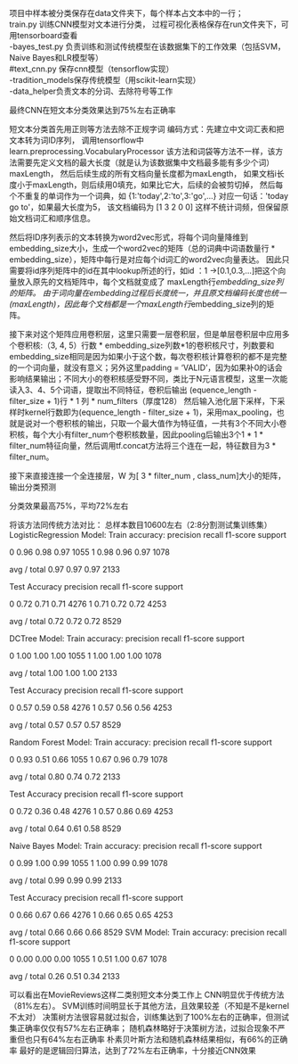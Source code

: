 项目中样本被分类保存在data文件夹下，每个样本占文本中的一行；<br> 
train.py 训练CNN模型对文本进行分类， 过程可视化表格保存在run文件夹下，可用tensorboard查看<br> 
-bayes_test.py 负责训练和测试传统模型在该数据集下的工作效果（包括SVM，Naive Bayes和LR模型等）<br> 
#text_cnn.py
保存cnn模型（tensorflow实现）<br> 
-tradition_models保存传统模型（用scikit-learn实现）<br> 
-data_helper负责文本的分词、去除符号等工作<br> 

最终CNN在短文本分类效果达到75%左右正确率

短文本分类首先用正则等方法去除不正规字词
编码方式：先建立中文词汇表和把文本转为词ID序列，
调用tensorflow中 learn.preprocessing.VocabularyProcessor
该方法和词袋等方法不一样，该方法需要先定义文档的最大长度（就是认为该数据集中文档最多能有多少个词）maxLength， 然后后续生成的所有文档向量长度都为maxLength，
如果文档i长度小于maxLength，则后续用0填充，如果比它大，后续的会被剪切掉，
然后每个不重复的单词作为一个词典，如
{1:'today',2:'to',3:'go',...}
对应一句话：'today go to'，如果最大长度为5，
该文档编码为 [1 3 2 0 0] 
这样不统计词频，但保留原始文档词汇和顺序信息。

然后将ID序列表示的文本转换为word2vec形式，将每个词向量降维到embedding_size大小，生成一个word2vec的矩阵（总的词典中词语数量行 * embedding_size），矩阵中每行是对应每个id词汇的word2vec向量表达。
因此只需要将id序列矩阵中的id在其中lookup所述的行，如id ：1 ->[0.1,0.3,...]把这个向量放入原先的文档矩阵中，每个文档就变成了
maxLength行*embedding_size列的矩阵。
由于词向量在embedding过程后长度统一，并且原文档编码长度也统一(maxLength)，因此每个文档都是一个maxLength行*embedding_size列的矩阵。

接下来对这个矩阵应用卷积层，这里只需要一层卷积层，但是单层卷积层中应用多个卷积核:（3, 4, 5）行数 * embedding_size列数*1的卷积核尺寸，列数要和embedding_size相同是因为如果小于这个数，每次卷积核计算卷积的都不是完整的一个词向量，就没有意义；另外这里padding = ‘VALID’，因为如果补0的话会影响结果输出；不同大小的卷积核感受野不同，类比于N元语言模型，这里一次能读入3、4、5个词语，提取出不同特征，卷积后输出
(equence_length - filter_size + 1)行 * 1 列 * num_filters（厚度128）
然后输入池化层下采样，下采样时kernel行数即为(equence_length - filter_size + 1)，采用max_pooling，也就是说对一个卷积核的输出，只取一个最大值作为特征值，一共有3个不同大小卷积核，每个大小有filter_num个卷积核数量，因此pooling后输出3个1 * 1 * filter_num特征向量，然后调用tf.concat方法将三个连在一起，特征数目为3 * filter_num。

接下来直接连接一个全连接层，W 为[ 3 * filter_num , class_num]大小的矩阵，输出分类预测

分类效果最高75%，平均72%左右

将该方法同传统方法对比：
总样本数目10600左右（2:8分割测试集训练集）
LogisticRegression Model:
Train accuracy:
precision recall f1-score support

0 0.96 0.98 0.97 1055
1 0.98 0.96 0.97 1078

avg / total 0.97 0.97 0.97 2133

Test Accuracy
precision recall f1-score support

0 0.72 0.71 0.71 4276
1 0.71 0.72 0.72 4253

avg / total 0.72 0.72 0.72 8529

DCTree Model:
Train accuracy:
precision recall f1-score support

0 1.00 1.00 1.00 1055
1 1.00 1.00 1.00 1078

avg / total 1.00 1.00 1.00 2133

Test Accuracy
precision recall f1-score support

0 0.57 0.59 0.58 4276
1 0.57 0.56 0.56 4253

avg / total 0.57 0.57 0.57 8529

Random Forest Model:
Train accuracy:
precision recall f1-score support

0 0.93 0.51 0.66 1055
1 0.67 0.96 0.79 1078

avg / total 0.80 0.74 0.72 2133

Test Accuracy
precision recall f1-score support

0 0.72 0.36 0.48 4276
1 0.57 0.86 0.69 4253

avg / total 0.64 0.61 0.58 8529

Naive Bayes Model:
Train accuracy:
precision recall f1-score support

0 0.99 1.00 0.99 1055
1 1.00 0.99 0.99 1078

avg / total 0.99 0.99 0.99 2133

Test Accuracy
precision recall f1-score support

0 0.66 0.67 0.66 4276
1 0.66 0.65 0.65 4253

avg / total 0.66 0.66 0.66 8529
SVM Model:
Train accuracy:
precision recall f1-score support

0 0.00 0.00 0.00 1055
1 0.51 1.00 0.67 1078

avg / total 0.26 0.51 0.34 2133

可以看出在MovieReviews这样二类别短文本分类工作上
CNN明显优于传统方法（81%左右）。
SVM训练时间明显长于其他方法，且效果较差（不知是不是kernel不太对）
决策树方法很容易就过拟合，训练集达到了100%左右的正确率，但测试集正确率仅仅有57%左右正确率；
随机森林略好于决策树方法，过拟合现象不严重但也只有64%左右正确率
朴素贝叶斯方法和随机森林结果相似，有66%的正确率
最好的是逻辑回归算法，达到了72%左右正确率，十分接近CNN效果
